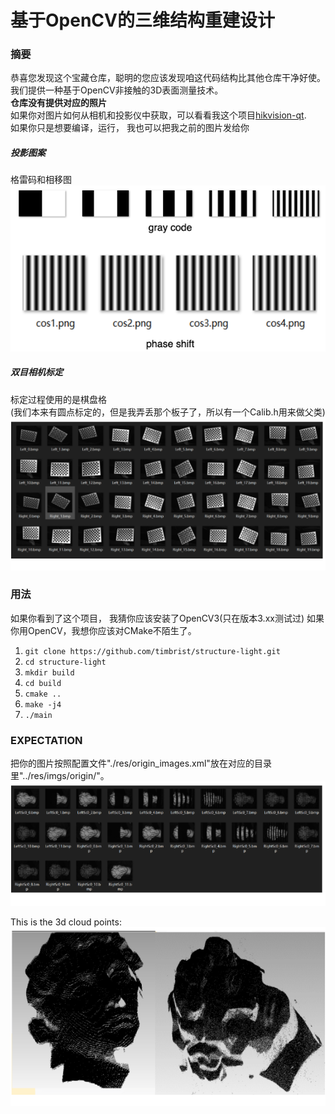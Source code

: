 # 基于OpenCV的三维结构重建设计
  
### 摘要   
恭喜您发现这个宝藏仓库，聪明的您应该发现咱这代码结构比其他仓库干净好使。  
我们提供一种基于OpenCV非接触的3D表面测量技术。  
<b>仓库没有提供对应的照片</b>   
如果你对图片如何从相机和投影仪中获取，可以看看我这个项目[hikvision-qt](https://github.com/timbrist/hikvision-qt).   
如果你只是想要编译，运行， 我也可以把我之前的图片发给你

##### 投影图案
格雷码和相移图
![Project](https://github.com/timbrist/structure-light/blob/main/imgs/ProjectImg.png)

##### 双目相机标定
标定过程使用的是棋盘格  
(我们本来有圆点标定的，但是我弄丢那个板子了，所以有一个Calib.h用来做父类)  
![ChessBoard](https://github.com/timbrist/structure-light/blob/main/imgs/ChessBoard.png)

### 用法
如果你看到了这个项目， 我猜你应该安装了OpenCV3(只在版本3.xx测试过)
如果你用OpenCV，我想你应该对CMake不陌生了。
1. `git clone https://github.com/timbrist/structure-light.git`
2. `cd structure-light`
3. `mkdir build`
4. `cd build`
5. `cmake ..`
6. `make -j4`
7. `./main`

### EXPECTATION  
把你的图片按照配置文件"./res/origin_images.xml"放在对应的目录里"../res/imgs/origin/"。
![INPUT](https://github.com/timbrist/structure-light/blob/main/imgs/Input.png)
  
This is the 3d cloud points:  
![OUTPUT](https://github.com/timbrist/structure-light/blob/main/imgs/Result3D.png)

